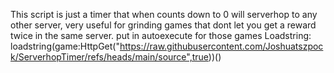 This script is just a timer that when counts down to 0 will serverhop to any other server, very useful for grinding games that dont let you get a reward twice in the same server. put in autoexecute for those games
Loadstring: loadstring(game:HttpGet("https://raw.githubusercontent.com/Joshuatszpock/ServerhopTimer/refs/heads/main/source",true))()
